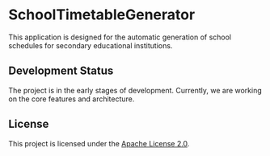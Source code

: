 # SchoolTimetableGenerator

This application is designed for the automatic generation of school schedules for secondary educational institutions.

## Development Status

The project is in the early stages of development. Currently, we are working on the core features and architecture.

## License

This project is licensed under the [Apache License 2.0](https://www.apache.org/licenses/LICENSE-2.0).
